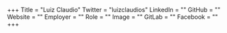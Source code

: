 +++
Title = "Luiz Claudio"
Twitter = "luizclaudios"
LinkedIn = ""
GitHub = ""
Website = ""
Employer = ""
Role = ""
Image = ""
GitLab = ""
Facebook = ""
+++
